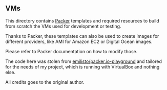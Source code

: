 ## VMs

This directory contains [Packer](http://www.packer.io/) templates and required
resources to build from scratch the VMs used for development or testing.

Thanks to Packer, these templates can also be used to create images for
different providers, like AMI for Amazon EC2 or Digital Ocean images.

Please refer to Packer documentation on how to modify those.

The code here was stolen from [emilisto/packer.io-playground](https://github.com/emilisto/packer.io-playground) and tailored for the needs of my project, which is running with
VirtualBox and nothing else.

All credits goes to the original author.
